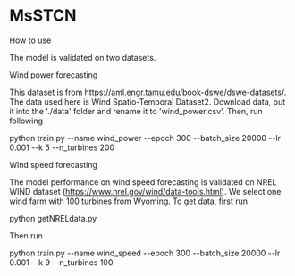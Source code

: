 # MsSTCN
How to use

The model is validated on two datasets.

Wind power forecasting

This dataset is from https://aml.engr.tamu.edu/book-dswe/dswe-datasets/. The data used here is Wind Spatio-Temporal Dataset2. Download data, put it into the './data' folder and rename it to 'wind_power.csv'. Then, run following

python train.py --name wind_power --epoch 300 --batch_size 20000 --lr 0.001 --k 5 --n_turbines 200

Wind speed forecasting

The model performance on wind speed forecasting is validated on NREL WIND dataset (https://www.nrel.gov/wind/data-tools.html). We select one wind farm with 100 turbines from Wyoming. To get data, first run

python getNRELdata.py

Then run

python train.py --name wind_speed --epoch 300 --batch_size 20000 --lr 0.001 --k 9 --n_turbines 100
